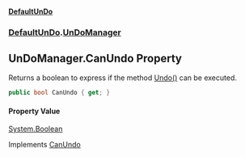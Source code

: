 #### [DefaultUnDo](DefaultUnDo.md 'DefaultUnDo')
### [DefaultUnDo](DefaultUnDo.md#DefaultUnDo 'DefaultUnDo').[UnDoManager](UnDoManager.md 'DefaultUnDo.UnDoManager')
## UnDoManager.CanUndo Property
Returns a boolean to express if the method [Undo()](UnDoManager_Undo().md 'DefaultUnDo.UnDoManager.Undo()') can be executed.  
```csharp
public bool CanUndo { get; }
```
#### Property Value
[System.Boolean](https://docs.microsoft.com/en-us/dotnet/api/System.Boolean 'System.Boolean')

Implements [CanUndo](IUnDoManager_CanUndo.md 'DefaultUnDo.IUnDoManager.CanUndo')  
